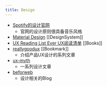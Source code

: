 ```yaml
---
title: Design
---
```


- [Spotify的设计官网](https://spotify.design/?ref=heydesigner)
	- 官网的设计原则很具备音乐风格
- [Material Design](https://material.io/) [[DesignSystem]]
- [UX Reading List Ever UX阅读清单](https://medium.com/interactive-mind/the-only-ux-reading-list-ever-d420edb3f4ff) [[Books]]
- [reallygoodux](https://www.reallygoodux.io/) [[Bookmark]]
	- 介绍产品UX设计的系列文章
- [ux-myth](https://hpx.tw/topics/ux-myth)
	- 一系列设计文章
- [beforweb](http://beforweb.com/)
	- 设计相关的Blog